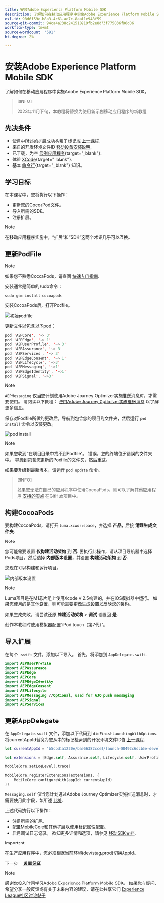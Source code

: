 ```yaml
---
title: 安装Adobe Experience Platform Mobile SDK
description: 了解如何在移动应用程序中实施Adobe Experience Platform Mobile SDK。
exl-id: 98d6f59e-b8a3-4c63-ae7c-8aa11e948f59
source-git-commit: 94ca4a238c241518219fb2e8d73f775836f86d86
workflow-type: tm+mt
source-wordcount: '591'
ht-degree: 2%

---
```


# 安装Adobe Experience Platform Mobile SDK

了解如何在移动应用程序中实施Adobe Experience Platform Mobile SDK。

>[!INFO]
>
> 2023年11月下旬，本教程将替换为使用新示例移动应用程序的新教程

## 先决条件

* 使用中所述的扩展成功构建了标记库 [上一课程](configure-tags.md).
* 来自的开发环境文件ID [移动设备安装说明](configure-tags.md#generate-sdk-install-instructions).
* 已下载，为空 [示例应用程序](https://github.com/Adobe-Marketing-Cloud/Luma-iOS-Mobile-App){target="_blank"}.
* 体验 [XCode](https://developer.apple.com/xcode/){target="_blank"}.
* 基本 [命令行](https://en.wikipedia.org/wiki/Command-line_interface){target="_blank"} 知识。

## 学习目标

在本课程中，您将执行以下操作：

* 更新您的CocoaPod文件。
* 导入所需的SDK。
* 注册扩展。

>[!NOTE]
>
>在移动应用程序实施中，“扩展”和“SDK”这两个术语几乎可以互换。


## 更新PodFile

>[!NOTE]
>
> 如果您不熟悉CocoaPods，请查阅 [快速入门指南](https://guides.cocoapods.org/using/getting-started.html).

安装通常是简单的sudo命令：

```console
sudo gem install cocoapods
```

安装CocoaPods后，打开Podfile。

![初始podfile](assets/mobile-install-initial-podfile.png)

更新文件以包含以下pod：

```swift
pod 'AEPCore', '~> 3'
pod 'AEPEdge', '~> 1'
pod 'AEPUserProfile', '~> 3'
pod 'AEPAssurance', '~> 3'
pod 'AEPServices', '~> 3'
pod 'AEPEdgeConsent', '~> 1'
pod 'AEPLifecycle', '~>3'
pod 'AEPMessaging', '~>1'
pod 'AEPEdgeIdentity', '~>1'
pod 'AEPSignal', '~>3'
```

>[!NOTE]
>
> `AEPMessaging` 仅当您计划使用Adobe Journey Optimizer实施推送消息时，才需要使用。 请阅读以下教程： [使用Adobe Journey Optimizer实施推送消息](journey-optimizer-push.md) 以了解更多信息。

保存对Podfile所做的更改后，导航到包含您的项目的文件夹，然后运行 `pod install` 命令以安装更改。

![pod install](assets/mobile-install-podfile-install.png)

>[!NOTE]
>
> 如果您收到“在项目目录中找不到Podfile”。 错误，您的终端位于错误的文件夹中。 导航到包含您更新的Podfile的文件夹，然后重试。

如果要升级到最新版本，请运行 `pod update` 命令。

>[!INFO]
>
>如果您无法在自己的应用程序中使用CocoaPods，则可以了解其他应用程序 [支持的实施](https://github.com/adobe/aepsdk-core-ios#binaries) 在GitHub项目中。

## 构建CocoaPods

要构建CocoaPods，请打开 `Luma.xcworkspace`，并选择 **产品**，后接 **清理生成文件夹**.

>[!NOTE]
>
> 您可能需要设置 **仅构建活动架构** 到 **否**. 要执行此操作，请从项目导航器中选择Pods项目，然后选择 **内部版本设置**，并设置 **构建活动架构** 到 **否**.

您现在可以构建和运行项目。

![内部版本设置](assets/mobile-install-build-settings.png)

>[!NOTE]
>
>Luma项目是在M1芯片组上使用Xcode v12.5构建的，并在iOS模拟器中运行。 如果您使用的是其他设置，则可能需要更改生成设置以反映您的架构。
>
>如果生成失败，请尝试还原 **构建活动架构** > **调试** 设置回 **是**.
>
>创作本教程时使用模拟器配置“iPod touch（第7代）”。

## 导入扩展

在每个 `.swift` 文件，添加以下导入。 首先，将添加到 `AppDelegate.swift`.

```swift
import AEPUserProfile
import AEPAssurance
import AEPEdge
import AEPCore
import AEPEdgeIdentity
import AEPEdgeConsent
import AEPLifecycle
import AEPMessaging //Optional, used for AJO push messaging
import AEPSignal
import AEPServices
```

## 更新AppDelegate

在 `AppDelegate.swift` 文件，添加以下代码到 `didFinishLaunchingWithOptions`. 将currentAppId替换为您从中的标记检索到的开发环境文件ID值 [上一课程](configure-tags.md).

```swift
let currentAppId = "b5cbd1a1220e/bae66382cce8/launch-88492c6dcb6e-development"

let extensions = [Edge.self, Assurance.self, Lifecycle.self, UserProfile.self, Consent.self, AEPEdgeIdentity.Identity.self, Messaging.self]

MobileCore.setLogLevel(.trace)

MobileCore.registerExtensions(extensions, {
    MobileCore.configureWith(appId: currentAppId)
})
```

`Messaging.self` 仅当您计划通过Adobe Journey Optimizer实施推送消息时，才需要使用此字段，如所述 [此处](journey-optimizer-push.md).

上述代码执行以下操作：

* 注册所需的扩展。
* 配置MobileCore和其他扩展以使用标记属性配置。
* 启用调试日志记录。 欲知更多详情和选项，请参见 [移动SDK文档](https://developer.adobe.com/client-sdks/documentation/getting-started/enable-debug-logging/).

>[!IMPORTANT]
>在生产应用程序中，您必须根据当前环境(dev/stag/prod)切换AppId。
>

下一步： **[设置保证](assurance.md)**

>[!NOTE]
>
>感谢您投入时间学习Adobe Experience Platform Mobile SDK。 如果您有疑问、希望分享一般反馈或有关于未来内容的建议，请在此共享它们 [Experience League社区讨论帖子](https://experienceleaguecommunities.adobe.com/t5/adobe-experience-platform-launch/tutorial-discussion-implement-adobe-experience-cloud-in-mobile/td-p/443796)